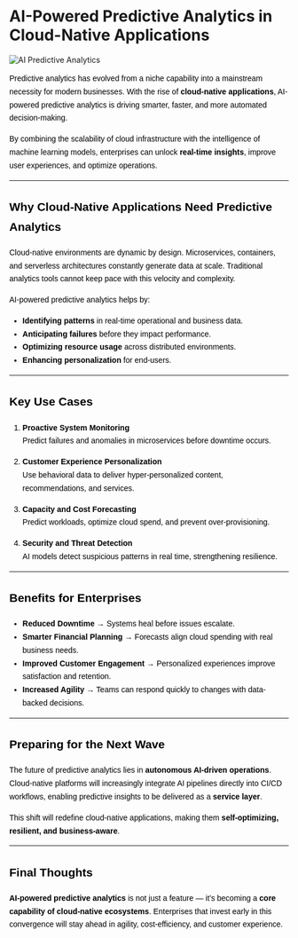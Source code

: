 # AI-Powered Predictive Analytics in Cloud-Native Applications

![AI Predictive Analytics](https://www.futurismtechnologies.com/blog/wp-content/uploads/2024/04/Aberdeen-Strategy-and-Research-1024x640.jpg)

<div style="color: #000000; font-family: Arial, sans-serif; line-height: 1.7;">

Predictive analytics has evolved from a niche capability into a mainstream necessity for modern businesses. With the rise of **cloud-native applications**, AI-powered predictive analytics is driving smarter, faster, and more automated decision-making.  

By combining the scalability of cloud infrastructure with the intelligence of machine learning models, enterprises can unlock **real-time insights**, improve user experiences, and optimize operations.  

---

## Why Cloud-Native Applications Need Predictive Analytics  

Cloud-native environments are dynamic by design. Microservices, containers, and serverless architectures constantly generate data at scale. Traditional analytics tools cannot keep pace with this velocity and complexity.  

AI-powered predictive analytics helps by:  

- **Identifying patterns** in real-time operational and business data.  
- **Anticipating failures** before they impact performance.  
- **Optimizing resource usage** across distributed environments.  
- **Enhancing personalization** for end-users.  

---

## Key Use Cases  

1. **Proactive System Monitoring**  
   Predict failures and anomalies in microservices before downtime occurs.  

2. **Customer Experience Personalization**  
   Use behavioral data to deliver hyper-personalized content, recommendations, and services.  

3. **Capacity and Cost Forecasting**  
   Predict workloads, optimize cloud spend, and prevent over-provisioning.  

4. **Security and Threat Detection**  
   AI models detect suspicious patterns in real time, strengthening resilience.  

---

## Benefits for Enterprises  

- **Reduced Downtime** → Systems heal before issues escalate.  
- **Smarter Financial Planning** → Forecasts align cloud spending with real business needs.  
- **Improved Customer Engagement** → Personalized experiences improve satisfaction and retention.  
- **Increased Agility** → Teams can respond quickly to changes with data-backed decisions.  

---

## Preparing for the Next Wave  

The future of predictive analytics lies in **autonomous AI-driven operations**. Cloud-native platforms will increasingly integrate AI pipelines directly into CI/CD workflows, enabling predictive insights to be delivered as a **service layer**.  

This shift will redefine cloud-native applications, making them **self-optimizing, resilient, and business-aware**.  

---

## Final Thoughts  

**AI-powered predictive analytics** is not just a feature — it’s becoming a **core capability of cloud-native ecosystems**. Enterprises that invest early in this convergence will stay ahead in agility, cost-efficiency, and customer experience.  

</div>
